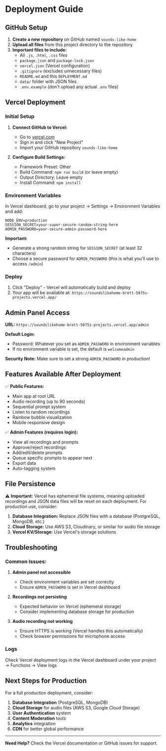 # Deployment Guide

## GitHub Setup

1. **Create a new repository** on GitHub named `sounds-like-home`
2. **Upload all files** from this project directory to the repository
3. **Important files to include:**
   - All `.js`, `.html`, `.css` files
   - `package.json` and `package-lock.json`
   - `vercel.json` (Vercel configuration)
   - `.gitignore` (excludes unnecessary files)
   - `README.md` and this `DEPLOYMENT.md`
   - `data/` folder with JSON files
   - `.env.example` (don't upload any actual `.env` files)

## Vercel Deployment

### Initial Setup
1. **Connect GitHub to Vercel:**
   - Go to [vercel.com](https://vercel.com)
   - Sign in and click "New Project"
   - Import your GitHub repository `sounds-like-home`

2. **Configure Build Settings:**
   - Framework Preset: Other
   - Build Command: `npm run build` (or leave empty)
   - Output Directory: Leave empty
   - Install Command: `npm install`

### Environment Variables
In Vercel dashboard, go to your project → Settings → Environment Variables and add:

```
NODE_ENV=production
SESSION_SECRET=your-super-secure-random-string-here
ADMIN_PASSWORD=your-secure-admin-password-here
```

**Important:** 
- Generate a strong random string for `SESSION_SECRET` (at least 32 characters)
- Choose a secure password for `ADMIN_PASSWORD` (this is what you'll use to access `/admin`)

### Deploy
1. Click "Deploy" - Vercel will automatically build and deploy
2. Your app will be available at: `https://soundslikehome-brett-5075s-projects.vercel.app/`

## Admin Panel Access

**URL:** `https://soundslikehome-brett-5075s-projects.vercel.app/admin`

**Default Login:** 
- Password: Whatever you set as `ADMIN_PASSWORD` in environment variables
- If no environment variable is set, the default is `welcomeadmin`

**Security Note:** Make sure to set a strong `ADMIN_PASSWORD` in production!

## Features Available After Deployment

✅ **Public Features:**
- Main app at root URL
- Audio recording (up to 90 seconds)
- Sequential prompt system
- Listen to random recordings
- Rainbow bubble visualization
- Mobile responsive design

✅ **Admin Features (requires login):**
- View all recordings and prompts
- Approve/reject recordings
- Add/edit/delete prompts
- Queue specific prompts to appear next
- Export data
- Auto-tagging system

## File Persistence

⚠️ **Important:** Vercel has ephemeral file systems, meaning uploaded recordings and JSON data files will be reset on each deployment. For production use, consider:

1. **Database Integration:** Replace JSON files with a database (PostgreSQL, MongoDB, etc.)
2. **Cloud Storage:** Use AWS S3, Cloudinary, or similar for audio file storage
3. **Vercel KV/Storage:** Use Vercel's storage solutions

## Troubleshooting

### Common Issues:

1. **Admin panel not accessible**
   - Check environment variables are set correctly
   - Ensure `ADMIN_PASSWORD` is set in Vercel dashboard

2. **Recordings not persisting**
   - Expected behavior on Vercel (ephemeral storage)
   - Consider implementing database storage for production

3. **Audio recording not working**
   - Ensure HTTPS is working (Vercel handles this automatically)
   - Check browser permissions for microphone access

### Logs
Check Vercel deployment logs in the Vercel dashboard under your project → Functions → View logs

## Next Steps for Production

For a full production deployment, consider:

1. **Database Integration** (PostgreSQL, MongoDB)
2. **Cloud Storage** for audio files (AWS S3, Google Cloud Storage)
3. **User Authentication** system
4. **Content Moderation** tools
5. **Analytics** integration
6. **CDN** for better global performance

---

**Need Help?** Check the Vercel documentation or GitHub issues for support.